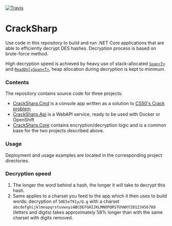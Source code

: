 [![Travis](https://travis-ci.org/aannenko/CrackSharp.svg?branch=dotnetcore-2.2)](https://travis-ci.org/aannenko/CrackSharp)

# CrackSharp
Use code in this repository to build and run .NET Core applications that are able to efficiently decrypt DES hashes. Decryption process is based on brute-force method.

High decryption speed is achieved by heavy use of stack-allocated [`Span<T>`](https://docs.microsoft.com/en-us/dotnet/api/system.span-1) and [`ReadOnlySpan<T>`](https://docs.microsoft.com/en-us/dotnet/api/system.readonlyspan-1), heap allocation during decryption is kept to minimum.

### Contents
The repository contains source code for three projects:
- [CrackSharp.Cmd](https://github.com/aannenko/CrackSharp/tree/master/src/CrackSharp.Cmd) is a console app written as a solution to [CS50's Crack problem](https://docs.cs50.net/2019/ap/problems/crack/crack.html)
- [CrackSharp.Api](https://github.com/aannenko/CrackSharp/tree/master/src/CrackSharp.Api) is a WebAPI service, ready to be used with Docker or OpenShift
- [CrackSharp.Core](https://github.com/aannenko/CrackSharp/tree/master/src/CrackSharp.Core) contains encryption/decryption logic and is a common base for the two projects described above.

### Usage
Deployment and usage examples are located in the corresponding project directories.

### Decryption speed
1. The longer the word behind a hash, the longer it will take to decrypt this hash.
2. Same applies to a charset you feed to the app which it then uses to build words: decryption of `50E5eT91y/Q.g` with a charset `abcdefghijklmnopqrstuvwxyzABCDEFGHIJKLMNOPQRSTUVWXYZ0123456789` (letters and digits) takes approximately 58% longer than with the same charset with digits removed.